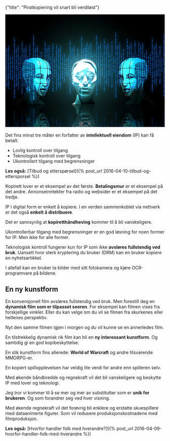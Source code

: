 {"title": "Piratkopiering vil snart bli verdiløst"}

![ai](/blogimages/ai.jpg)

Det fins minst tre måter en forfatter av **intellektuell eiendom** (IP)
kan få betalt:

* Lovlig kontroll over tilgang
* Teknologisk kontroll over tilgang
* Ukontrollert tilgang med begrensninger

**Les også:**
[Tilbud og etterspørsel]({% post_url 2016-04-10-tilbud-og-ettersporsel %})

Kopirett lover er et eksempel av det første. **Betalingsmur** er et eksempel på
det andre. Annonseinntekter fra radio og websider er et eksempel på det tredje.

IP i digital form er enkelt å kopiere. I en
verden sammenkoblet via nettverk er det også **enkelt å distribuere**.

Det er sannsynlig at **kopiretthåndheving** kommer til å bli vanskeligere.

Ukontrollerbar tilgang med begrensninger er en god løsning for noen former
for IP. Men ikke for alle former.

Teknologisk kontroll fungerer kun for IP som ikke **avsløres fullstendig
ved bruk**. Uansett hvor sterk kryptering du bruker (DRM) kan en
bruker kopiere en nyhetsartikkel.

I allefall kan en bruker ta bilder med sitt fotokamera og kjøre OCR-programvare
på bildene.

## En ny kunstform

En konvensjonell film avsløres fullstendig ved bruk. Men forestill deg en **dynamisk film som er 
tilpasset seeren**. For eksempel kan filmen vises fra forskjellige vinkler. Eller du kan velge
om du vil se filmen fra skurkenes eller heltenes perspektiv.

Nyt den samme filmen igjen i morgen og du vil kunne se en annerledes film.

En tilstrekkelig dynamisk rik film kan bli en **ny interessant kunstform**. Og samtidig
gi en god kopibeskyttelse.

En slik kunstform fins allerede: **World of Warcraft** og andre tilsvarende MMORPG-er.

En kopiert spillopplevelsen har veldig lite verdi for andre enn spilleren selv.

Med økende båndbredde og regnekraft vil det bli vanskeligere og beskytte IP
med lover og teknologi.

Jeg tror vi kommer til å se mer og mer av substitutter som er **unik for brukeren**. Og
som forandrer seg ved hver visning.

Med økende regnekraft vil det forøvrig bli enklere og erstatte skuespillere
med dataanimerte figurer. Som vil redusere produksjonskostnadene med filmproduksjon.

**Les også:**
[Hvorfor handler folk med hverandre?]({% post_url 2016-04-09-hvorfor-handler-folk-med-hverandre %})
